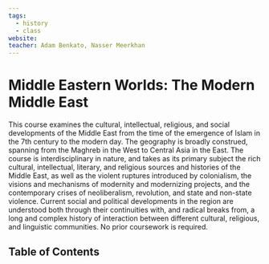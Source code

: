 ```yaml
---
tags:
  - history
  - class
website: 
teacher: Adam Benkato, Nasser Meerkhan
---
```

# Middle Eastern Worlds: The Modern Middle East

This course examines the cultural, intellectual, religious, and social developments of the Middle East from the time of the emergence of Islam in the 7th century to the modern day. The geography is broadly construed, spanning from the Maghreb in the West to Central Asia in the East. The course is interdisciplinary in nature, and takes as its primary subject the rich cultural, intellectual, literary, and religious sources and histories of the Middle East, as well as the violent ruptures introduced by colonialism, the visions and mechanisms of modernity and modernizing projects, and the contemporary crises of neoliberalism, revolution, and state and non-state violence. Current social and political developments in the region are understood both through their continuities with, and radical breaks from, a long and complex history of interaction between different cultural, religious, and linguistic communities. No prior coursework is required.


## Table of Contents
